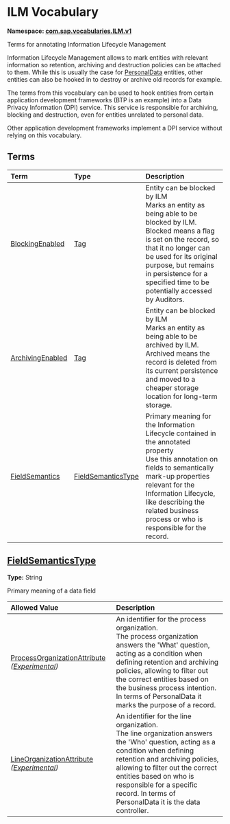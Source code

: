 # ILM Vocabulary
**Namespace: [com.sap.vocabularies.ILM.v1](ILM.xml)**

Terms for annotating Information Lifecycle Management


Information Lifecycle Management allows to mark entities with relevant information so retention, archiving and destruction policies can be attached to them. 
While this is usually the case for [PersonalData](PersonalData.md) entities, other entities can also be hooked in to destroy or archive old records for example.

The terms from this vocabulary can be used to hook entities from certain application development frameworks (BTP is an example) into a Data Privacy Information (DPI) service. This service is responsible for archiving, blocking and destruction, even for entities unrelated to personal data.

Other application development frameworks implement a DPI service without relying on this vocabulary.
       


## Terms

Term|Type|Description
:---|:---|:----------
[BlockingEnabled](ILM.xml#L49)|[Tag](https://github.com/oasis-tcs/odata-vocabularies/blob/main/vocabularies/Org.OData.Core.V1.md#Tag)|<a name="BlockingEnabled"></a>Entity can be blocked by ILM<br>Marks an entity as being able to be blocked by ILM. Blocked means a flag is set on the record, so that it no longer can be used for its original purpose, but remains in persistence for a specified time to be potentially accessed by Auditors.
[ArchivingEnabled](ILM.xml#L57)|[Tag](https://github.com/oasis-tcs/odata-vocabularies/blob/main/vocabularies/Org.OData.Core.V1.md#Tag)|<a name="ArchivingEnabled"></a>Entity can be blocked by ILM<br>Marks an entity as being able to be archived by ILM. Archived means the record is deleted from its current persistence and moved to a cheaper storage location for long-term storage.
[FieldSemantics](ILM.xml#L65)|[FieldSemanticsType](#FieldSemanticsType)|<a name="FieldSemantics"></a>Primary meaning for the Information Lifecycle contained in the annotated property<br>Use this annotation on fields to semantically mark-up properties relevant for the Information Lifecycle, like describing the related business process or who is responsible for the record.

<a name="FieldSemanticsType"></a>
## [FieldSemanticsType](ILM.xml#L69)
**Type:** String

Primary meaning of a data field

Allowed Value|Description
:------------|:----------
[ProcessOrganizationAttribute](ILM.xml#L73) *([Experimental](Common.md#Experimental))*|An identifier for the process organization.<br>The process organization answers the 'What' question, acting as a condition when defining retention and archiving policies, allowing to filter out the correct entities based on the business process intention. In terms of PersonalData it marks the purpose of a record.
[LineOrganizationAttribute](ILM.xml#L82) *([Experimental](Common.md#Experimental))*|An identifier for the line organization.<br>The line organization answers the 'Who' question, acting as a condition when defining retention and archiving policies, allowing to filter out the correct entities based on who is responsible for a specific record. In terms of PersonalData it is the data controller.
